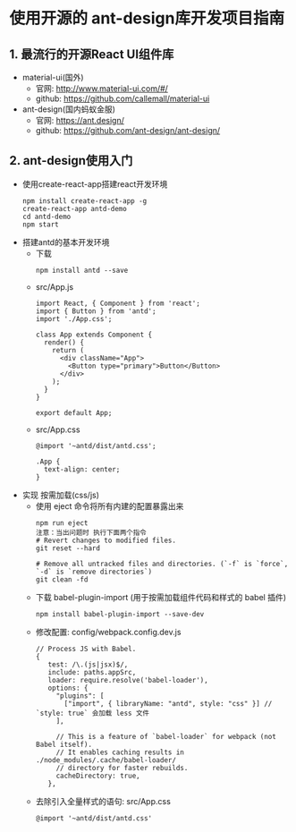 # 使用开源的 ant-design库开发项目指南

## 1. 最流行的开源React UI组件库
* material-ui(国外)
  * 官网: http://www.material-ui.com/#/
  * github: https://github.com/callemall/material-ui
* ant-design(国内蚂蚁金服)
  * 官网: https://ant.design/
  * github: https://github.com/ant-design/ant-design/

## 2. ant-design使用入门
* 使用create-react-app搭建react开发环境
  ```
  npm install create-react-app -g
  create-react-app antd-demo
  cd antd-demo
  npm start
  ```
* 搭建antd的基本开发环境
  * 下载
    ```
    npm install antd --save
    ```
  * src/App.js
    ```
    import React, { Component } from 'react';
    import { Button } from 'antd';
    import './App.css';
    
    class App extends Component {
      render() {
        return (
          <div className="App">
            <Button type="primary">Button</Button>
          </div>
        );
      }
    }
    
    export default App;
    ```
  * src/App.css
    ```
    @import '~antd/dist/antd.css';
    
    .App {
      text-align: center;
    }
    ```
* 实现 按需加载(css/js)
  * 使用 eject 命令将所有内建的配置暴露出来
    ```
    npm run eject
    注意：当出问题时 执行下面两个指令
    # Revert changes to modified files.
    git reset --hard

    # Remove all untracked files and directories. (`-f` is `force`, `-d` is `remove directories`)
    git clean -fd
    ```
  * 下载 babel-plugin-import (用于按需加载组件代码和样式的 babel 插件)
    ```
    npm install babel-plugin-import --save-dev
    ```
  * 修改配置: config/webpack.config.dev.js
    ```
    // Process JS with Babel.
    {
       test: /\.(js|jsx)$/,
       include: paths.appSrc,
       loader: require.resolve('babel-loader'),
       options: {
         "plugins": [
           ["import", { libraryName: "antd", style: "css" }] // `style: true` 会加载 less 文件
         ],
         
         // This is a feature of `babel-loader` for webpack (not Babel itself).
         // It enables caching results in ./node_modules/.cache/babel-loader/
         // directory for faster rebuilds.
         cacheDirectory: true,
       },
    ```
  * 去除引入全量样式的语句: src/App.css
    ```
    @import '~antd/dist/antd.css'
    ```